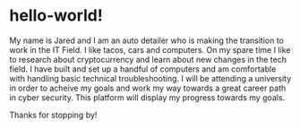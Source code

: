 # hello-world!

My name is Jared and I am an auto detailer who is making the transition to work in the IT Field.
I like tacos, cars and computers. On my spare time I like to research about cryptocurrency and learn about new changes in the tech field.
I have built and set up a handful of computers and am comfortable with handling basic technical troubleshooting.
I will be attending a university in order to acheive my goals and work my way towards a great career path in cyber security.
This platform will display my progress towards my goals.

Thanks for stopping by!
